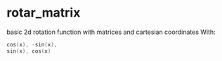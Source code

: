 # rotar_matrix
basic 2d rotation function with matrices and cartesian coordinates With:
```c
cos(x), -sin(x),
sin(x), cos(x)
```
